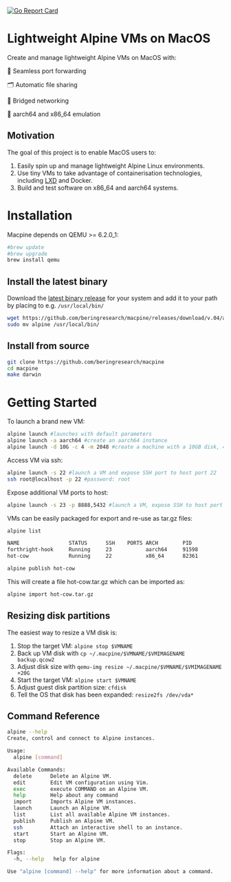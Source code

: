 [![Go Report Card](https://goreportcard.com/badge/github.com/beringresearch/macpine)](https://goreportcard.com/report/github.com/beringresearch/macpine)

# Lightweight Alpine VMs on MacOS

Create and manage lightweight Alpine VMs on MacOS with:


:repeat: Seamless port forwarding

:card_index_dividers: Automatic file sharing

:roller_coaster: Bridged networking

:rocket: aarch64 and x86_64 emulation

## Motivation
The goal of this project is to enable MacOS users to:

1. Easily spin up and manage lightweight Alpine Linux environments.
2. Use tiny VMs to take advantage of containerisation technologies, including [LXD](https://linuxcontainers.org/lxd/introduction/) and Docker.
3. Build and test software on x86_64 and aarch64 systems.

# Installation

Macpine depends on QEMU >= 6.2.0_1:

```bash
#brew update
#brew upgrade
brew install qemu
```

## Install the latest binary

Download the [latest binary release](https://github.com/beringresearch/macpine/releases) for your system and add it to your path by placing to e.g. `/usr/local/bin/`

```bash
wget https://github.com/beringresearch/macpine/releases/download/v.04/alpine
sudo mv alpine /usr/local/bin/
```

## Install from source

```bash
git clone https://github.com/beringresearch/macpine
cd macpine
make darwin
```

# Getting Started

To launch a brand new VM:

```bash
alpine launch #launches with default parameters
alpine launch -a aarch64 #create an aarch64 instance
alpine launch -d 10G -c 4 -m 2048 #create a machine with a 10GB disk, 4 cpus and 2GB of RAM

```

Access VM via ssh:

```bash
alpine launch -s 22 #launch a VM and expose SSH port to host port 22
ssh root@localhost -p 22 #password: root
```

Expose additional VM ports to host:

```bash
alpine launch -s 23 -p 8888,5432 #launch a VM, expose SSH to host port 23 and forward VM ports 8888 and 5432 to host ports 8888 and 5432
```

VMs can be easily packaged for export and re-use as tar.gz files:

```bash
alpine list

NAME                STATUS      SSH    PORTS ARCH        PID 
forthright-hook     Running     23           aarch64     91598
hot-cow             Running     22           x86_64      82361
```

```bash
alpine publish hot-cow
```

This will create a file hot-cow.tar.gz which can be imported as:

```bash
alpine import hot-cow.tar.gz
```

## Resizing disk partitions

The easiest way to resize a VM disk is:

1. Stop the target VM: `alpine stop $VMNAME`
2. Back up VM disk with  `cp ~/.macpine/$VMNAME/$VMIMAGENAME backup.qcow2`
3. Adjust disk size with `qemu-img resize ~/.macpine/$VMNAME/$VMIMAGENAME +20G`
4. Start the target VM:  `alpine start $VMNAME`
5. Adjust guest disk partition size: `cfdisk`
6. Tell the OS that disk has been expanded: `resize2fs /dev/vda*`

## Command Reference

```bash
alpine --help
Create, control and connect to Alpine instances.

Usage:
  alpine [command]

Available Commands:
  delete      Delete an Alpine VM.
  edit        Edit VM configuration using Vim.
  exec        execute COMMAND on an Alpine VM.
  help        Help about any command
  import      Imports Alpine VM instances.
  launch      Launch an Alpine VM.
  list        List all available Alpine VM instances.
  publish     Publish an Alpine VM.
  ssh         Attach an interactive shell to an instance.
  start       Start an Alpine VM.
  stop        Stop an Alpine VM.

Flags:
  -h, --help   help for alpine

Use "alpine [command] --help" for more information about a command.
```